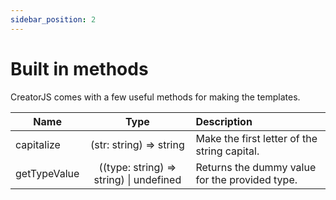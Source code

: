 ```yaml
---
sidebar_position: 2
---
```


# Built in methods

CreatorJS comes with a few useful methods for making the templates.

| Name                 |                    Type                     | Description                                        |
|----------------------|:-------------------------------------------:|:---------------------------------------------------|
| capitalize           |          (str: string) => string            | Make the first letter of the string capital.       |
| getTypeValue         | ((type: string) => string) &#124; undefined | Returns the dummy value for the provided type.     |
